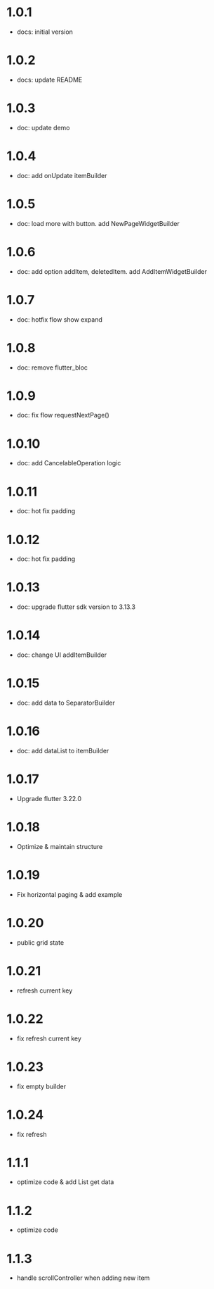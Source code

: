 # 1.0.1
- docs: initial version

# 1.0.2
- docs: update README

# 1.0.3
- doc: update demo

# 1.0.4
- doc: add onUpdate itemBuilder

# 1.0.5
- doc: load more with button. add NewPageWidgetBuilder

# 1.0.6
- doc: add option addItem, deletedItem. add AddItemWidgetBuilder

# 1.0.7
- doc: hotfix flow show expand

# 1.0.8
- doc: remove flutter_bloc

# 1.0.9
- doc: fix flow requestNextPage()

# 1.0.10
- doc: add CancelableOperation logic

# 1.0.11
- doc: hot fix padding

# 1.0.12
- doc: hot fix padding

# 1.0.13
- doc: upgrade flutter sdk version to 3.13.3

# 1.0.14
- doc: change UI addItemBuilder

# 1.0.15
- doc: add data to SeparatorBuilder

# 1.0.16
- doc: add dataList to itemBuilder

# 1.0.17
- Upgrade flutter 3.22.0

# 1.0.18
- Optimize & maintain structure

# 1.0.19
- Fix horizontal paging & add example

# 1.0.20
- public grid state

# 1.0.21
- refresh current key

# 1.0.22
- fix refresh current key

# 1.0.23
- fix empty builder

# 1.0.24
- fix refresh


# 1.1.1
- optimize code & add List<ItemType> get data

# 1.1.2
- optimize code

# 1.1.3
- handle scrollController when adding new item


